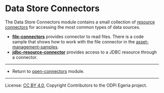 <!-- SPDX-License-Identifier: CC-BY-4.0 -->
<!-- Copyright Contributors to the ODPi Egeria project. -->

# Data Store Connectors

The Data Store Connectors module contains a small collection of 
[resource connectors](https://egeria-project.org/concepts/digital-resource-connector/) for accessing the most common types of data sources.


* **[file-connectors](file-connectors)** provides connector to read files. There is a code sample that shows how to work with the file connector
in the [asset-management-samples](../../../../open-metadata-resources/open-metadata-samples/access-services-samples/asset-management-samples).
* **[jdbc-resource-connector](jdbc-resource-connector)** provides access to a JDBC resource through a connector.

----
* Return to [open-connectors](..) module.

----
License: [CC BY 4.0](https://creativecommons.org/licenses/by/4.0/),
Copyright Contributors to the ODPi Egeria project.
